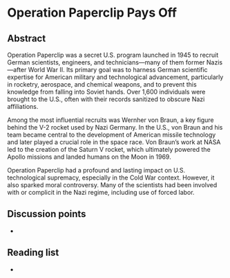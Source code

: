 # Operation Paperclip Pays Off

## Abstract

Operation Paperclip was a secret U.S. program launched in 1945 to recruit German scientists, engineers, and technicians—many of them former Nazis—after World War II. Its primary goal was to harness German scientific expertise for American military and technological advancement, particularly in rocketry, aerospace, and chemical weapons, and to prevent this knowledge from falling into Soviet hands. Over 1,600 individuals were brought to the U.S., often with their records sanitized to obscure Nazi affiliations.

Among the most influential recruits was Wernher von Braun, a key figure behind the V-2 rocket used by Nazi Germany. In the U.S., von Braun and his team became central to the development of American missile technology and later played a crucial role in the space race. Von Braun’s work at NASA led to the creation of the Saturn V rocket, which ultimately powered the Apollo missions and landed humans on the Moon in 1969.

Operation Paperclip had a profound and lasting impact on U.S. technological supremacy, especially in the Cold War context. However, it also sparked moral controversy. Many of the scientists had been involved with or complicit in the Nazi regime, including use of forced labor. 


## Discussion points

*


## Reading list

*
